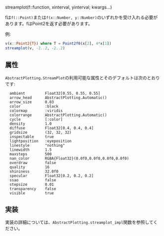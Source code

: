 streamplot(f::function, xinterval, yinterval; kwargs...)

fは`f(::Point)`または`f(x::Number, y::Number)`のいずれかを受け入れる必要があります。fはPoint2を返す必要があります。

例:

```julia
v(x::Point2{T}) where T = Point2f0(x[2], 4*x[1])
streamplot(v, -2..2, -2..2)
```

## 属性

`AbstractPlotting.StreamPlot`の利用可能な属性とそのデフォルトは次のとおりです:

```
  ambient         Float32[0.55, 0.55, 0.55]
  arrow_head      AbstractPlotting.Automatic()
  arrow_size      0.03
  color           :black
  colormap        :viridis
  colorrange      AbstractPlotting.Automatic()
  cycle           [:color]
  density         1.0
  diffuse         Float32[0.4, 0.4, 0.4]
  gridsize        (32, 32, 32)
  inspectable     true
  lightposition   :eyeposition
  linestyle       "nothing"
  linewidth       1.5
  maxsteps        500
  nan_color       RGBA{Float32}(0.0f0,0.0f0,0.0f0,0.0f0)
  overdraw        false
  quality         16
  shininess       32.0f0
  specular        Float32[0.2, 0.2, 0.2]
  ssao            false
  stepsize        0.01
  transparency    false
  visible         true
```

## 実装

実装の詳細については、`AbstractPlotting.streamplot_impl`関数を参照してください。
